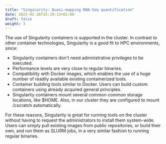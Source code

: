 ```yaml
---
title: "Singularity: Quasi-mapping RNA-Seq quantification"
date: 2023-02-26T15:19:13+01:00
draft: false
weight: 3
---
```


The use of Singularity containers is supported in the cluster. In contrast to other container technologies, Singularity is a good fit to HPC environments, since:
* Singularity containers don't need administrative privileges to be executed.
* Performance levels are very close to regular binaries.
* Compatibility with Docker images, which enables the use of a huge number of readily available existing containerized tools.
* Container building tools similar to Docker. Users can build custom containers using already acquired general principles.
* Singularity containers mount several common common storage locations, like $HOME. Also, in our cluster they are configured to mount /cscratch automatically.

For these reasons, Singularity is great for running tools on the cluster without having to request the administrators to install them system-wide. Users can simply pull existing images from public repositories, or build their own, and run them as SLURM jobs, in a very similar fashion to running regular binaries.


